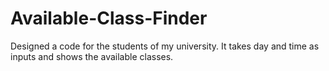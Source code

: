 # Available-Class-Finder
Designed a code for the students of my university. It takes day and time as inputs and shows the available classes. 
